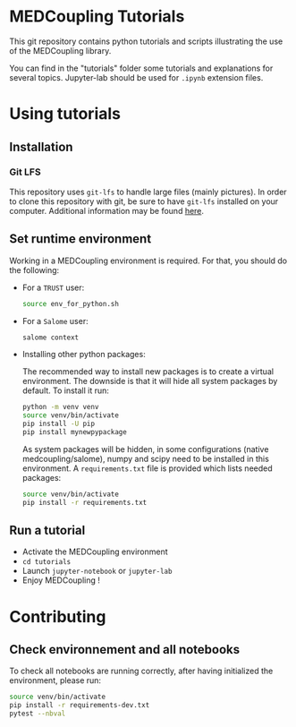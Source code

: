 # MEDCoupling Tutorials

This git repository contains python tutorials and scripts illustrating the use
of the MEDCoupling library.

You can find in the "tutorials" folder some tutorials and explanations for
several topics. Jupyter-lab should be used for `.ipynb` extension files.

# Using tutorials

## Installation

### Git LFS

This repository uses `git-lfs` to handle large files (mainly pictures). In order to clone this repository with git, be sure to have `git-lfs` installed on your computer. Additional information may be found [here](https://github.com/git-lfs/git-lfs?utm_source=gitlfs_site&utm_medium=installation_link&utm_campaign=gitlfs#installing).

## Set runtime environment

Working in a MEDCoupling environment is required. For that, you should do the
following:

- For a `TRUST` user:

  ```bash
  source env_for_python.sh
  ```

- For a `Salome` user:

  ```bash
  salome context
  ```

- Installing other python packages:

  The recommended way to install new packages is to create a virtual
  environment. The downside is that it will hide all system packages by
  default. To install it run:

  ```bash
  python -m venv venv
  source venv/bin/activate
  pip install -U pip
  pip install mynewpypackage
  ```

  As system packages will be hidden, in some configurations (native
  medcoupling/salome), numpy and scipy need to be installed in this
  environment. A `requirements.txt` file is provided which lists needed
  packages:

  ```bash
  source venv/bin/activate
  pip install -r requirements.txt
  ```

## Run a tutorial

- Activate the MEDCoupling environment
- `cd tutorials`
- Launch `jupyter-notebook` or `jupyter-lab`
- Enjoy MEDCoupling !

# Contributing

## Check environnement and all notebooks

To check all notebooks are running correctly, after having initialized the environment, please run:

```bash
source venv/bin/activate
pip install -r requirements-dev.txt
pytest --nbval
```
